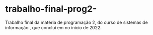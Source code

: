 # trabalho-final-prog2-
Trabalho final da matéria de programação 2, do curso de sistemas de  informação , que concluí em no inicio de 2022.  
